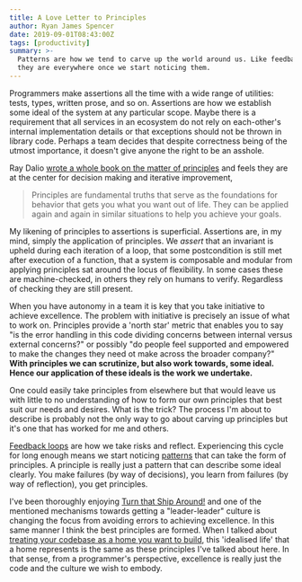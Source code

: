 ```yaml
---
title: A Love Letter to Principles
author: Ryan James Spencer
date: 2019-09-01T08:43:00Z
tags: [productivity]
summary: >-
  Patterns are how we tend to carve up the world around us. Like feedback loops,
  they are everywhere once we start noticing them.
---
```


Programmers make assertions all the time with a wide range of utilities: tests,
types, written prose, and so on. Assertions are how we establish some ideal of
the system at any particular scope. Maybe there is a requirement that all
services in an ecosystem do not rely on each-other's internal implementation
details or that exceptions should not be thrown in library code. Perhaps a team
decides that despite correctness being of the utmost importance, it doesn't give
anyone the right to be an asshole.

Ray Dalio [wrote a whole book on the matter of
principles](https://www.goodreads.com/book/show/34536488-principles) and feels
they are at the center for decision making and iterative improvement,

> Principles are fundamental truths that serve as the foundations for behavior
> that gets you what you want out of life. They can be applied again and again
> in similar situations to help you achieve your goals.

My likening of principles to assertions is superficial. Assertions are, in my
mind, simply the application of principles. We _assert_ that an invariant is
upheld during each iteration of a loop, that some postcondition is still met
after execution of a function, that a system is composable and modular from
applying principles sat around the locus of flexibility. In some cases these are
machine-checked, in others they rely on humans to verify. Regardless of checking
they are still present.

When you have autonomy in a team it is key that you take initiative to achieve
excellence. The problem with initiative is precisely an issue of what to work
on. Principles provide a 'north star' metric that enables you to say "is the
error handling in this code dividing concerns between internal versus external
concerns?" or possibly "do people feel supported and empowered to make the
changes they need ot make across the broader company?" **With principles we can
scrutinize, but also work towards, some ideal. Hence our application of these
ideals is the work we undertake.**

One could easily take principles from elsewhere but that would leave us with
little to no understanding of how to form our own principles that best suit our
needs and desires. What is the trick? The process I'm about to describe is
probably not the only way to go about carving up principles but it's one that
has worked for me and others.

[Feedback
loops](https://www.justanotherdot.com/posts/a_love_letter_to_feedback_loops.html)
are how we take risks and reflect. Experiencing this cycle for long enough means
we start noticing
[patterns](https://www.justanotherdot.com/posts/a_love_letter_to_patterns.html)
that can take the form of principles. A principle is really just a pattern that
can describe some ideal clearly. You make failures (by way of decisions), you
learn from failures (by way of reflection), you get principles.

I've been thoroughly enjoying [Turn that Ship
Around!](https://www.goodreads.com/book/show/16158601-turn-the-ship-around) and
one of the mentioned mechanisms towards getting a "leader-leader" culture is
changing the focus from avoiding errors to achieving excellence. In this same
manner I think the best principles are formed. When I talked about [treating
your codebase as a home you want to
build](https://www.justanotherdot.com/posts/make_a_home.html), this 'idealised
life' that a home represents is the same as these principles I've talked about
here. In that sense, from a programmer's perspective, excellence is really just
the code and the culture we wish to embody.
